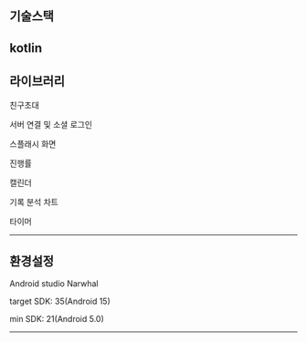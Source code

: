 ## 기술스택
kotlin
---

## 라이브러리

친구초대

서버 연결 및 소셜 로그인

스플래시 화면

진행률

캘린더

기록 분석 차트

타이머

---

## 환경설정

Android studio Narwhal

target SDK: 35(Android 15)

min SDK: 21(Android 5.0)

---
